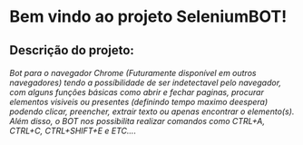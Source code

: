 # **Bem vindo ao projeto SeleniumBOT!**


## Descrição do projeto:

###### Bot para o navegador Chrome (Futuramente disponível em outros navegadores) tendo a possíbilidade de ser indetectavel pelo navegador, com alguns funções básicas como abrir e fechar paginas, procurar elementos visiveis ou presentes (definindo tempo maximo deespera) podendo clicar, preencher, extrair texto ou apenas encontrar o elemento(s). Além disso, o BOT nos possibilita realizar comandos como CTRL+A, CTRL+C, CTRL+SHIFT+E e ETC....
